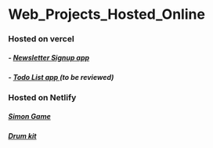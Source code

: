# Web_Projects_Hosted_Online


### Hosted on vercel
##### - [Newsletter Signup app](https://newsletter-signup-ochwada.vercel.app/) 
##### - [Todo List app ](https://todolist-ochwada.vercel.app/)(to be reviewed)



### Hosted on Netlify
##### [Simon Game](https://simon-game-ochwada.netlify.app/)
##### [Drum kit](https://drum-kit-ochwada.netlify.app/)
 
